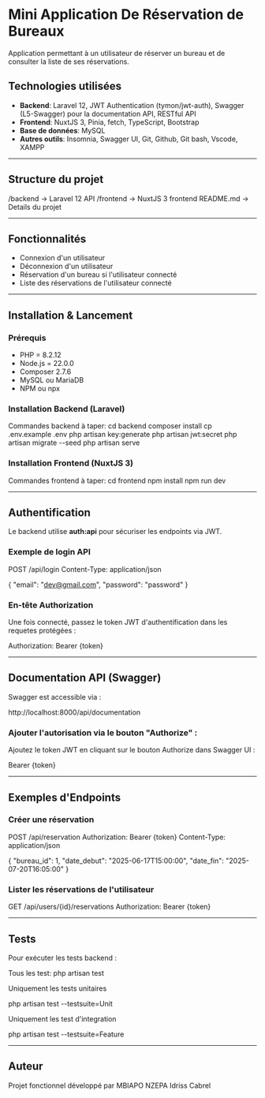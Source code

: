 
# Mini Application De Réservation de Bureaux

Application permettant à un utilisateur de réserver un bureau et de consulter la liste de ses réservations.

## Technologies utilisées

- **Backend**: Laravel 12, JWT Authentication (tymon/jwt-auth), Swagger (L5-Swagger) pour la documentation API, RESTful API
- **Frontend**: NuxtJS 3, Pinia, fetch, TypeScript, Bootstrap
- **Base de données**: MySQL
- **Autres outils**: Insomnia, Swagger UI, Git, Github, Git bash, Vscode, XAMPP
---

## Structure du projet

/backend      -> Laravel 12 API
/frontend     -> NuxtJS 3 frontend
README.md     -> Details du projet

---

## Fonctionnalités

-  Connexion d'un utilisateur
-  Déconnexion d'un utilisateur
-  Réservation d'un bureau si l'utilisateur connecté 
-  Liste des réservations de l'utilisateur connecté

---

## Installation & Lancement

### Prérequis

- PHP = 8.2.12
- Node.js = 22.0.0
- Composer 2.7.6
- MySQL ou MariaDB
- NPM ou npx

### Installation Backend (Laravel)

Commandes backend à taper:
cd backend
composer install
cp .env.example .env
php artisan key:generate
php artisan jwt:secret
php artisan migrate --seed
php artisan serve

### Installation Frontend (NuxtJS 3)

Commandes frontend à taper:
cd frontend
npm install
npm run dev

---

## Authentification

Le backend utilise **auth:api** pour sécuriser les endpoints via JWT.

### Exemple de login API

POST /api/login
Content-Type: application/json

{
  "email": "dev@gmail.com",
  "password": "password"
}

### En-tête Authorization

Une fois connecté, passez le token JWT d'authentification dans les requetes protégées :

Authorization: Bearer {token}

---

## Documentation API (Swagger)

Swagger est accessible via :

http://localhost:8000/api/documentation

### Ajouter l'autorisation via le bouton "Authorize" :

Ajoutez le token JWT en cliquant sur le bouton Authorize dans Swagger UI :

Bearer {token}

---

## Exemples d'Endpoints

### Créer une réservation

POST /api/reservation
Authorization: Bearer {token}
Content-Type: application/json

{
  "bureau_id": 1,
  "date_debut": "2025-06-17T15:00:00",
  "date_fin": "2025-07-20T16:05:00"
}

### Lister les réservations de l'utilisateur

GET /api/users/{id}/reservations
Authorization: Bearer {token}

---

## Tests

Pour exécuter les tests backend :

Tous les test: 
php artisan test

Uniquement les tests unitaires

php artisan test --testsuite=Unit

Uniquement les test d'integration

php artisan test --testsuite=Feature


---

## Auteur

Projet fonctionnel développé par MBIAPO NZEPA Idriss Cabrel

